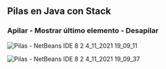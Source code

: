 
## Pilas en Java con Stack
### Apilar - Mostrar último elemento - Desapilar


![Pilas - NetBeans IDE 8 2 4_11_2021 19_09_11](https://user-images.githubusercontent.com/88462536/140429554-a467bab7-ddda-48b2-92b8-d4c643bf6489.png)

![Pilas - NetBeans IDE 8 2 4_11_2021 19_09_37](https://user-images.githubusercontent.com/88462536/140429571-a9fbd4cf-fbf3-49f9-958c-6754f52bc183.png)
